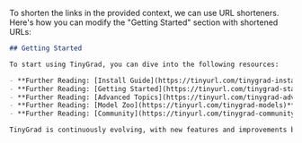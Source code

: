 To shorten the links in the provided context, we can use URL shorteners. Here's how you can modify the "Getting Started" section with shortened URLs:

```markdown
## Getting Started

To start using TinyGrad, you can dive into the following resources:

- **Further Reading: [Install Guide](https://tinyurl.com/tinygrad-install)**
- **Further Reading: [Getting Started](https://tinyurl.com/tinygrad-start)**
- **Further Reading: [Advanced Topics](https://tinyurl.com/tinygrad-advanced)**
- **Further Reading: [Model Zoo](https://tinyurl.com/tinygrad-models)**
- **Further Reading: [Community](https://tinyurl.com/tinygrad-community)**

TinyGrad is continuously evolving, with new features and improvements being added regularly. Join our community to stay updated and contribute to the project!
```

